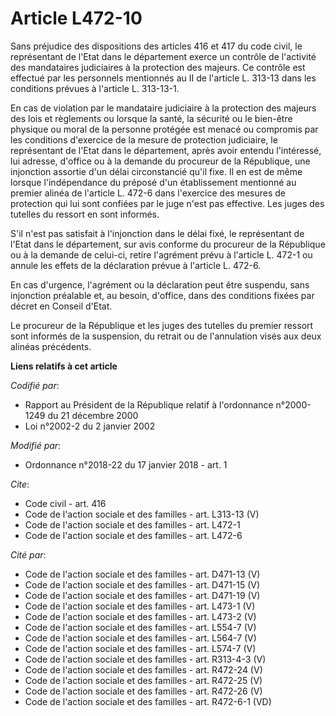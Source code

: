 # Article L472-10

Sans préjudice des dispositions des articles 416 et 417 du code civil, le représentant de l'Etat dans le département exerce
un contrôle de l'activité des mandataires judiciaires à la protection des majeurs. Ce contrôle est effectué par les
personnels mentionnés au II de l'article L. 313-13 dans les conditions prévues à l'article L. 313-13-1. 

En cas de violation par le mandataire judiciaire à la protection des majeurs des lois et règlements ou lorsque la santé, la
sécurité ou le bien-être physique ou moral de la personne protégée est menacé ou compromis par les conditions d'exercice de
la mesure de protection judiciaire, le représentant de l'Etat dans le département, après avoir entendu l'intéressé, lui
adresse, d'office ou à la demande du procureur de la République, une injonction assortie d'un délai circonstancié qu'il fixe.
Il en est de même lorsque l'indépendance du préposé d'un établissement mentionné au premier alinéa de l'article L. 472-6 dans
l'exercice des mesures de protection qui lui sont confiées par le juge n'est pas effective. Les juges des tutelles du ressort
en sont informés. 

S'il n'est pas satisfait à l'injonction dans le délai fixé, le représentant de l'Etat dans le département, sur avis conforme
du procureur de la République ou à la demande de celui-ci, retire l'agrément prévu à l'article L. 472-1 ou annule les effets
de la déclaration prévue à l'article L. 472-6. 

En cas d'urgence, l'agrément ou la déclaration peut être suspendu, sans injonction préalable et, au besoin, d'office, dans
des conditions fixées par décret en Conseil d'Etat. 

Le procureur de la République et les juges des tutelles du premier ressort sont informés de la suspension, du retrait ou de
l'annulation visés aux deux alinéas précédents.

**Liens relatifs à cet article**

_Codifié par_:

  - Rapport au Président de la République relatif à l'ordonnance n°2000-1249 du 21 décembre 2000
  - Loi n°2002-2 du 2 janvier 2002

_Modifié par_:

  - Ordonnance n°2018-22 du 17 janvier 2018 - art. 1

_Cite_:

  - Code civil - art. 416
  - Code de l'action sociale et des familles - art. L313-13 (V)
  - Code de l'action sociale et des familles - art. L472-1
  - Code de l'action sociale et des familles - art. L472-6

_Cité par_:

  - Code de l'action sociale et des familles - art. D471-13 (V)
  - Code de l'action sociale et des familles - art. D471-15 (V)
  - Code de l'action sociale et des familles - art. D471-19 (V)
  - Code de l'action sociale et des familles - art. L473-1 (V)
  - Code de l'action sociale et des familles - art. L473-2 (V)
  - Code de l'action sociale et des familles - art. L554-7 (V)
  - Code de l'action sociale et des familles - art. L564-7 (V)
  - Code de l'action sociale et des familles - art. L574-7 (V)
  - Code de l'action sociale et des familles - art. R313-4-3 (V)
  - Code de l'action sociale et des familles - art. R472-24 (V)
  - Code de l'action sociale et des familles - art. R472-25 (V)
  - Code de l'action sociale et des familles - art. R472-26 (V)
  - Code de l'action sociale et des familles - art. R472-6-1 (VD)
